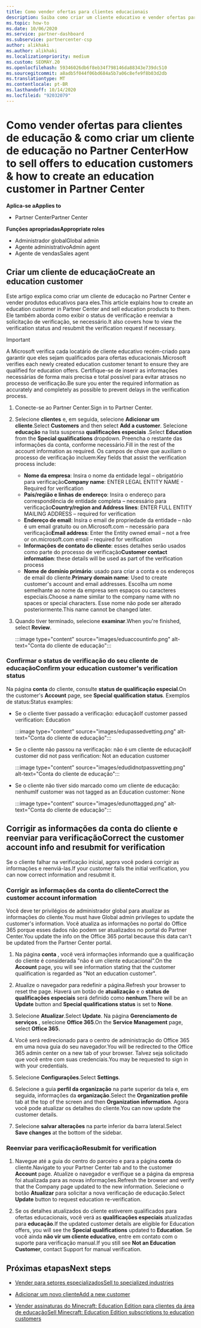 ```yaml
---
title: Como vender ofertas para clientes educacionais
description: Saiba como criar um cliente educativo e vender ofertas para eles no Partner Center.
ms.topic: how-to
ms.date: 10/06/2020
ms.service: partner-dashboard
ms.subservice: partnercenter-csp
author: alikhaki
ms.author: alikhaki
ms.localizationpriority: medium
ms.custom: SEOMAY.20
ms.openlocfilehash: 59346026db6f8eb34f798146da88343e739dc510
ms.sourcegitcommit: a8adb5f044f06bd684a5b7a06c8efe9f8b03d2db
ms.translationtype: MT
ms.contentlocale: pt-BR
ms.lasthandoff: 10/14/2020
ms.locfileid: "92032079"
---
```

# <a name="how-to-sell-offers-to-education-customers--how-to-create-an-education-customer-in-partner-center"></a><span data-ttu-id="2dd75-103">Como vender ofertas para clientes de educação & como criar um cliente de educação no Partner Center</span><span class="sxs-lookup"><span data-stu-id="2dd75-103">How to sell offers to education customers & how to create an education customer in Partner Center</span></span>

<span data-ttu-id="2dd75-104">**Aplica-se a**</span><span class="sxs-lookup"><span data-stu-id="2dd75-104">**Applies to**</span></span>

- <span data-ttu-id="2dd75-105">Partner Center</span><span class="sxs-lookup"><span data-stu-id="2dd75-105">Partner Center</span></span>

<span data-ttu-id="2dd75-106">**Funções apropriadas**</span><span class="sxs-lookup"><span data-stu-id="2dd75-106">**Appropriate roles**</span></span>

- <span data-ttu-id="2dd75-107">Administrador global</span><span class="sxs-lookup"><span data-stu-id="2dd75-107">Global admin</span></span>
- <span data-ttu-id="2dd75-108">Agente administrativo</span><span class="sxs-lookup"><span data-stu-id="2dd75-108">Admin agent</span></span>
- <span data-ttu-id="2dd75-109">Agente de vendas</span><span class="sxs-lookup"><span data-stu-id="2dd75-109">Sales agent</span></span>

## <a name="create-an-education-customer"></a><span data-ttu-id="2dd75-110">Criar um cliente de educação</span><span class="sxs-lookup"><span data-stu-id="2dd75-110">Create an education customer</span></span>

<span data-ttu-id="2dd75-111">Este artigo explica como criar um cliente de educação no Partner Center e vender produtos educativos para eles.</span><span class="sxs-lookup"><span data-stu-id="2dd75-111">This article explains how to create an education customer in Partner Center and sell education products to them.</span></span> <span data-ttu-id="2dd75-112">Ele também aborda como exibir o status de verificação e reenviar a solicitação de verificação, se necessário.</span><span class="sxs-lookup"><span data-stu-id="2dd75-112">It also covers how to view the verification status and resubmit the verification request if necessary.</span></span>

> [!IMPORTANT]
> <span data-ttu-id="2dd75-113">A Microsoft verifica cada locatário de cliente educativo recém-criado para garantir que eles sejam qualificados para ofertas educacionais.</span><span class="sxs-lookup"><span data-stu-id="2dd75-113">Microsoft verifies each newly created education customer tenant to ensure they are qualified for education offers.</span></span>  <span data-ttu-id="2dd75-114">Certifique-se de inserir as informações necessárias de forma mais precisa e total possível para evitar atrasos no processo de verificação.</span><span class="sxs-lookup"><span data-stu-id="2dd75-114">Be sure you enter the required information as accurately and completely as possible to prevent delays in the verification process.</span></span>

1. <span data-ttu-id="2dd75-115">Conecte-se ao Partner Center.</span><span class="sxs-lookup"><span data-stu-id="2dd75-115">Sign in to Partner Center.</span></span>

2. <span data-ttu-id="2dd75-116">Selecione **clientes** e, em seguida, selecione **Adicionar um cliente**.</span><span class="sxs-lookup"><span data-stu-id="2dd75-116">Select **Customers** and then select **Add a customer**.</span></span> <span data-ttu-id="2dd75-117">Selecione **educação** na lista suspensa **qualificações especiais** .</span><span class="sxs-lookup"><span data-stu-id="2dd75-117">Select **Education** from the **Special qualifications** dropdown.</span></span>  <span data-ttu-id="2dd75-118">Preencha o restante das informações da conta, conforme necessário.</span><span class="sxs-lookup"><span data-stu-id="2dd75-118">Fill in the rest of the account information as required.</span></span>  <span data-ttu-id="2dd75-119">Os campos de chave que auxiliam o processo de verificação incluem:</span><span class="sxs-lookup"><span data-stu-id="2dd75-119">Key fields that assist the verification process include:</span></span>

   - <span data-ttu-id="2dd75-120">**Nome da empresa**: Insira o nome da entidade legal – obrigatório para verificação</span><span class="sxs-lookup"><span data-stu-id="2dd75-120">**Company name**: ENTER LEGAL ENTITY NAME - Required for verification</span></span>
   - <span data-ttu-id="2dd75-121">**País/região e linhas de endereço**: Insira o endereço para correspondência de entidade completa – necessário para verificação</span><span class="sxs-lookup"><span data-stu-id="2dd75-121">**Country/region and Address lines**: ENTER FULL ENTITY MAILING ADDRESS – required for verification</span></span>
   - <span data-ttu-id="2dd75-122">**Endereço de email**: Insira o email de propriedade da entidade – não é um email gratuito ou on.Microsoft.com – necessário para verificação</span><span class="sxs-lookup"><span data-stu-id="2dd75-122">**Email address**:  Enter the Entity owned email – not a free or on.microsoft.com email – required for verification</span></span>
   - <span data-ttu-id="2dd75-123">**Informações de contato do cliente**: esses detalhes serão usados como parte do processo de verificação</span><span class="sxs-lookup"><span data-stu-id="2dd75-123">**Customer contact information**: these details will be used as part of the verification process</span></span>
   - <span data-ttu-id="2dd75-124">**Nome de domínio primário**: usado para criar a conta e os endereços de email do cliente.</span><span class="sxs-lookup"><span data-stu-id="2dd75-124">**Primary domain name**:  Used to create customer's account and email addresses.</span></span>  <span data-ttu-id="2dd75-125">Escolha um nome semelhante ao nome da empresa sem espaços ou caracteres especiais.</span><span class="sxs-lookup"><span data-stu-id="2dd75-125">Choose a name similar to the company name with no spaces or special characters.</span></span>  <span data-ttu-id="2dd75-126">Esse nome não pode ser alterado posteriormente.</span><span class="sxs-lookup"><span data-stu-id="2dd75-126">This name cannot be changed later.</span></span>

3. <span data-ttu-id="2dd75-127">Quando tiver terminado, selecione **examinar**.</span><span class="sxs-lookup"><span data-stu-id="2dd75-127">When you're finished, select **Review**.</span></span>

   :::image type="content" source="images/eduaccountinfo.png" alt-text="Conta do cliente de educação":::

### <a name="confirm-your-education-customers-verification-status"></a><span data-ttu-id="2dd75-129">Confirmar o status de verificação do seu cliente de educação</span><span class="sxs-lookup"><span data-stu-id="2dd75-129">Confirm your education customer's verification status</span></span>

<span data-ttu-id="2dd75-130">Na página **conta** do cliente, consulte **status de qualificação especial**.</span><span class="sxs-lookup"><span data-stu-id="2dd75-130">On the customer's **Account** page, see **Special qualification status**.</span></span>
<span data-ttu-id="2dd75-131">Exemplos de status:</span><span class="sxs-lookup"><span data-stu-id="2dd75-131">Status examples:</span></span>

- <span data-ttu-id="2dd75-132">Se o cliente tiver passado a verificação: educação</span><span class="sxs-lookup"><span data-stu-id="2dd75-132">If customer passed verification:  Education</span></span>

   :::image type="content" source="images/edupassedvetting.png" alt-text="Conta do cliente de educação":::

- <span data-ttu-id="2dd75-134">Se o cliente não passou na verificação: não é um cliente de educação</span><span class="sxs-lookup"><span data-stu-id="2dd75-134">If customer did not pass verification:  Not an education customer</span></span>

   :::image type="content" source="images/edudidnotpassvetting.png" alt-text="Conta do cliente de educação":::

- <span data-ttu-id="2dd75-136">Se o cliente não tiver sido marcado como um cliente de educação: nenhum</span><span class="sxs-lookup"><span data-stu-id="2dd75-136">If customer was not tagged as an Education customer:  None</span></span>

   :::image type="content" source="images/edunottagged.png" alt-text="Conta do cliente de educação":::

## <a name="correct-the-customer-account-info-and-resubmit-for-verification"></a><span data-ttu-id="2dd75-138">Corrigir as informações da conta do cliente e reenviar para verificação</span><span class="sxs-lookup"><span data-stu-id="2dd75-138">Correct the customer account info and resubmit for verification</span></span>

<span data-ttu-id="2dd75-139">Se o cliente falhar na verificação inicial, agora você poderá corrigir as informações e reenviá-las.</span><span class="sxs-lookup"><span data-stu-id="2dd75-139">If your customer fails the initial verification, you can now correct information and resubmit it.</span></span>

### <a name="correct-the-customer-account-information"></a><span data-ttu-id="2dd75-140">Corrigir as informações da conta do cliente</span><span class="sxs-lookup"><span data-stu-id="2dd75-140">Correct the customer account information</span></span>

<span data-ttu-id="2dd75-141">Você deve ter privilégios de administrador global para atualizar as informações do cliente.</span><span class="sxs-lookup"><span data-stu-id="2dd75-141">You must have Global admin privileges to update the customer's information.</span></span> <span data-ttu-id="2dd75-142">Você atualiza as informações no portal do Office 365 porque esses dados não podem ser atualizados no portal do Partner Center.</span><span class="sxs-lookup"><span data-stu-id="2dd75-142">You update the info on the Office 365 portal because this data can't be updated from the Partner Center portal.</span></span>

1. <span data-ttu-id="2dd75-143">Na página **conta** , você verá informações informando que a qualificação do cliente é considerada "não é um cliente educacional".</span><span class="sxs-lookup"><span data-stu-id="2dd75-143">On the **Account** page, you will see information stating that the customer qualification is regarded as "Not an education customer".</span></span>

2. <span data-ttu-id="2dd75-144">Atualize o navegador para redefinir a página.</span><span class="sxs-lookup"><span data-stu-id="2dd75-144">Refresh your browser to reset the page.</span></span> <span data-ttu-id="2dd75-145">Haverá um botão de **atualização** e o **status de qualificações especiais** será definido como **nenhum**.</span><span class="sxs-lookup"><span data-stu-id="2dd75-145">There will be an **Update** button and **Special qualifications status** is set to **None**.</span></span>

3. <span data-ttu-id="2dd75-146">Selecione **Atualizar**.</span><span class="sxs-lookup"><span data-stu-id="2dd75-146">Select **Update**.</span></span> <span data-ttu-id="2dd75-147">Na página **Gerenciamento de serviços** , selecione **Office 365**.</span><span class="sxs-lookup"><span data-stu-id="2dd75-147">On the **Service Management** page, select **Office 365**.</span></span>

4. <span data-ttu-id="2dd75-148">Você será redirecionado para o centro de administração do Office 365 em uma nova guia do seu navegador.</span><span class="sxs-lookup"><span data-stu-id="2dd75-148">You will be redirected to the Office 365 admin center on a new tab of your browser.</span></span> <span data-ttu-id="2dd75-149">Talvez seja solicitado que você entre com suas credenciais.</span><span class="sxs-lookup"><span data-stu-id="2dd75-149">You may be requested to sign in with your credentials.</span></span>

5. <span data-ttu-id="2dd75-150">Selecione **Configurações**.</span><span class="sxs-lookup"><span data-stu-id="2dd75-150">Select **Settings**.</span></span>

6. <span data-ttu-id="2dd75-151">Selecione a guia **perfil da organização** na parte superior da tela e, em seguida, informações da **organização**.</span><span class="sxs-lookup"><span data-stu-id="2dd75-151">Select the **Organization profile** tab at the top of the screen and then **Organization information**.</span></span> <span data-ttu-id="2dd75-152">Agora você pode atualizar os detalhes do cliente.</span><span class="sxs-lookup"><span data-stu-id="2dd75-152">You can now update the customer details.</span></span>

7. <span data-ttu-id="2dd75-153">Selecione **salvar alterações** na parte inferior da barra lateral.</span><span class="sxs-lookup"><span data-stu-id="2dd75-153">Select **Save changes** at the bottom of the sidebar.</span></span>  

### <a name="resubmit-for-verification"></a><span data-ttu-id="2dd75-154">Reenviar para verificação</span><span class="sxs-lookup"><span data-stu-id="2dd75-154">Resubmit for verification</span></span>

1. <span data-ttu-id="2dd75-155">Navegue até a guia do centro do parceiro e para a página **conta** do cliente.</span><span class="sxs-lookup"><span data-stu-id="2dd75-155">Navigate to your Partner Center tab and to the customer **Account** page.</span></span> <span data-ttu-id="2dd75-156">Atualize o navegador e verifique se a página da empresa foi atualizada para as novas informações.</span><span class="sxs-lookup"><span data-stu-id="2dd75-156">Refresh the browser and verify that the Company page updated to the new information.</span></span> <span data-ttu-id="2dd75-157">Selecione o botão **Atualizar** para solicitar a nova verificação de educação.</span><span class="sxs-lookup"><span data-stu-id="2dd75-157">Select **Update** button to request education re-verification.</span></span>

2. <span data-ttu-id="2dd75-158">Se os detalhes atualizados do cliente estiverem qualificados para ofertas educacionais, você verá as **qualificações especiais** atualizadas para **educação**.</span><span class="sxs-lookup"><span data-stu-id="2dd75-158">If the updated customer details are eligible for Education offers, you will see the **Special qualifications** updated to **Education**.</span></span> <span data-ttu-id="2dd75-159">Se você ainda **não vir um cliente educativo**, entre em contato com o suporte para verificação manual.</span><span class="sxs-lookup"><span data-stu-id="2dd75-159">If you still see **Not an Education Customer**, contact Support for manual verification.</span></span>

## <a name="next-steps"></a><span data-ttu-id="2dd75-160">Próximas etapas</span><span class="sxs-lookup"><span data-stu-id="2dd75-160">Next steps</span></span>

- [<span data-ttu-id="2dd75-161">Vender para setores especializados</span><span class="sxs-lookup"><span data-stu-id="2dd75-161">Sell to specialized industries</span></span>](get-special-pricing-for-offers.md)

- [<span data-ttu-id="2dd75-162">Adicionar um novo cliente</span><span class="sxs-lookup"><span data-stu-id="2dd75-162">Add a new customer</span></span>](add-a-new-customer.md)

- [<span data-ttu-id="2dd75-163">Vender assinaturas do Minecraft: Education Edition para clientes da área de educação</span><span class="sxs-lookup"><span data-stu-id="2dd75-163">Sell Minecraft: Education Edition subscriptions to education customers</span></span>](minecraft-subscriptions.md)
